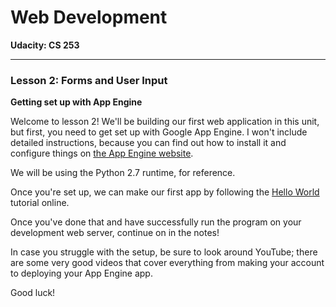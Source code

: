 # Web Development

**Udacity: CS 253**

---

### Lesson 2: Forms and User Input

**Getting set up with App Engine**

Welcome to lesson 2! We'll be building our first web application in this unit, but first, you need to get set up with Google App Engine. I won't include detailed instructions, because you can find out how to install it and configure things on [the App Engine website](https://developers.google.com/appengine/).

We will be using the Python 2.7 runtime, for reference.

Once you're set up, we can make our first app by following the [Hello World](https://developers.google.com/appengine/docs/python/gettingstartedpython27/introduction) tutorial online.

Once you've done that and have successfully run the program on your development web server, continue on in the notes!

In case you struggle with the setup, be sure to look around YouTube; there are some very good videos that cover everything from making your account to deploying your App Engine app.

Good luck!